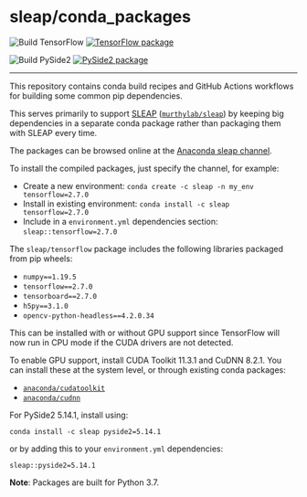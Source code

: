 # sleap/conda_packages

![Build TensorFlow](https://github.com/talmo/conda_packages/workflows/Build%20TensorFlow/badge.svg) [![TensorFlow package](https://anaconda.org/sleap/tensorflow/badges/platforms.svg)](https://anaconda.org/sleap/tensorflow)

![Build PySide2](https://github.com/talmo/conda_packages/workflows/Build%20PySide2/badge.svg) [![PySide2 package](https://anaconda.org/sleap/pyside2/badges/platforms.svg)](https://anaconda.org/sleap/pyside2)

---

This repository contains conda build recipes and GitHub Actions workflows for building some common pip dependencies.

This serves primarily to support [SLEAP](https://sleap.ai) ([`murthylab/sleap`](https://github.com/murthylab/sleap)) by keeping big dependencies in a separate conda package rather than packaging them with SLEAP every time.

The packages can be browsed online at the [Anaconda sleap channel](https://anaconda.org/sleap/repo).

To install the compiled packages, just specify the channel, for example:

- Create a new environment: `conda create -c sleap -n my_env tensorflow=2.7.0`
- Install in existing environment: `conda install -c sleap tensorflow=2.7.0`
- Include in a `environment.yml` dependencies section: `sleap::tensorflow=2.7.0`

The `sleap/tensorflow` package includes the following libraries packaged from pip wheels:
- `numpy==1.19.5`
- `tensorflow==2.7.0`
- `tensorboard==2.7.0`
- `h5py==3.1.0`
- `opencv-python-headless==4.2.0.34`

This can be installed with or without GPU support since TensorFlow will now run in CPU mode if the CUDA drivers are not detected.

To enable GPU support, install CUDA Toolkit 11.3.1 and CuDNN 8.2.1. You can install these at the system level, or through existing conda packages:
- [`anaconda/cudatoolkit`](https://anaconda.org/anaconda/cudatoolkit)
- [`anaconda/cudnn`](https://anaconda.org/anaconda/cudnn)


For PySide2 5.14.1, install using:

`conda install -c sleap pyside2=5.14.1`

or by adding this to your `environment.yml` dependencies:

`sleap::pyside2=5.14.1`

**Note**: Packages are built for Python 3.7.
